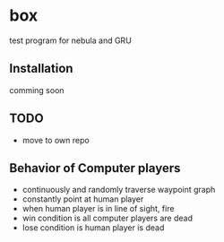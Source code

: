 # box

test program for nebula and GRU

## Installation

comming soon

## TODO

- move to own repo

## Behavior of Computer players

- continuously and randomly traverse waypoint graph
- constantly point at human player
- when human player is in line of sight, fire
- win condition is all computer players are dead
- lose condition is human player is dead

